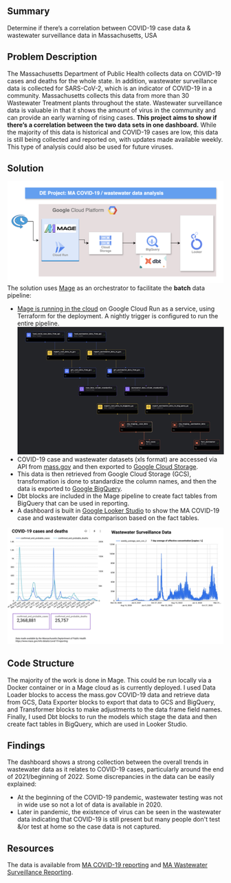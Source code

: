 ## Summary
Determine if there’s a correlation between COVID-19 case data & wastewater surveillance data  in Massachusetts, USA

## Problem Description 
The Massachusetts Department of Public Health collects data on COVID-19 cases and deaths for the whole state. In addition, wastewater surveillance data is collected for SARS-CoV-2, which is an indicator of COVID-19 in a community. Massachusetts collects this data from more than 30 Wastewater Treatment plants throughout the state.  Wastewater surveillance data is valuable in that it shows the amount of virus in the community and can provide an early warning of rising cases. **This project aims to show if there’s a correlation between the two data sets in one dashboard.** While the majority of this data is historical and COVID-19 cases are low, this data is still being collected and reported on, with updates made available weekly. This type of analysis could also be used for future viruses.  

## Solution
![Diagram](assets/DE-MA-CovidDiagram.jpg)
The solution uses [Mage](https://www.mage.ai/) as an orchestrator to facilitate the **batch** data pipeline:
- [Mage is running in the cloud](http://34.98.67.178/pipelines) on Google Cloud Run as a service, using Terraform for the deployment. A nightly trigger is configured to run the entire pipeline. 
![Mage flow](assets/DE-MA-Covid-MageFlow.png)
- COVID-19 case and wastewater datasets (xls format) are accessed via API from [mass.gov](https://www.mass.gov/) and then exported to [Google Cloud Storage](https://console.cloud.google.com/storage/browser/de-cohort2024-project-coviddata).
- This data is then retrieved from Google Cloud Storage (GCS), transformation is done to standardize the column names, and then the data is exported to [Google BigQuery](https://console.cloud.google.com/bigquery?ws=!1m4!1m3!3m2!1slinear-archway-412518!2scovid_data).
- Dbt blocks are included in the Mage pipeline to create fact tables from BigQuery that can be used in reporting.
- A dashboard is built in [Google Looker Studio](https://lookerstudio.google.com/s/ud7jFkov2Nk) to show the MA COVID-19 case and wastewater data comparison based on the fact tables. 

![Dashboard Screenshot](assets/DE-MA-COVIDDashboard.jpg)

## Code Structure
The majority of the work is done in Mage. This could be run locally via a Docker container or in a Mage cloud as is currently deployed. I used Data Loader blocks to access the mass.gov COVID-19 data and retrieve data from GCS, Data Exporter blocks to export that data to GCS and BigQuery, and Transformer blocks to make adjustments to the data frame field names. Finally, I used Dbt blocks to run the models which stage the data and then create fact tables in BigQuery, which are used in Looker Studio.


## Findings
The dashboard shows a strong collection between the overall trends in wastewater data as it relates to COVID-19 cases, particularly around the end of 2021/beginning of 2022. Some discrepancies in the data can be easily explained: 
- At the beginning of the COVID-19 pandemic, wastewater testing was not in wide use so not a lot of data is available in 2020.
- Later in pandemic, the existence of virus can be seen in the wastewater data indicating that COVID-19 is still present but many people don't test &/or test at home so the case data is not captured.

## Resources
The data is available from [MA COVID-19 reporting](https://www.mass.gov/info-details/covid-19-reporting) and [MA Wastewater Surveillance Reporting](https://www.mass.gov/info-details/wastewater-surveillance-reporting).


